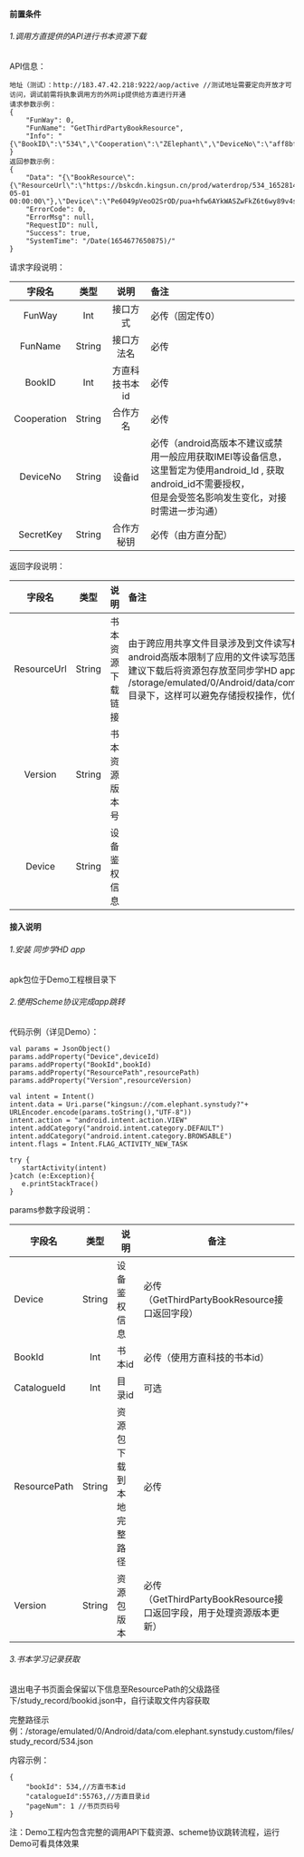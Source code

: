 #### 前置条件

###### 1.调用方直提供的API进行书本资源下载

API信息：

```
地址（测试）：http://183.47.42.218:9222/aop/active //测试地址需要定向开放才可访问，调试前需将执象调用方的外网ip提供给方直进行开通
请求参数示例：
{
    "FunWay": 0,
    "FunName": "GetThirdPartyBookResource",
    "Info": "{\"BookID\":\"534\",\"Cooperation\":\"ZElephant\",\"DeviceNo\":\"aff8bf9551d2d36e\",\"SecretKey\":\"089f79cffa8af74e1966ba2fa34cd370\"}"
}
返回参数示例：
{
    "Data": "{\"BookResource\":{\"ResourceUrl\":\"https://bskcdn.kingsun.cn/prod/waterdrop/534_1652814879223.zip\",\"Version\":\"1.0.2\",\"CreatedAt\":\"2022-05-01 00:00:00\"},\"Device\":\"Pe6049pVeoO2SrOD/pua+hfw6AYkWASZwFkZ6t6wy89v4szsd1h+gbW24Bhg0oyrxuQefTWoT5sYo7cwSO37ew==\"}",
    "ErrorCode": 0,
    "ErrorMsg": null,
    "RequestID": null,
    "Success": true,
    "SystemTime": "/Date(1654677650875)/"
}
```

请求字段说明：

|   字段名    |  类型  |      说明      | 备注                                                         |
| :---------: | :----: | :------------: | :----------------------------------------------------------- |
|   FunWay    |  Int   |    接口方式    | 必传（固定传0）                                              |
|   FunName   | String |   接口方法名   | 必传                                                         |
|   BookID    |  Int   | 方直科技书本id | 必传                                                         |
| Cooperation | String |    合作方名    | 必传                                                         |
|  DeviceNo   | String |     设备id     | 必传（android高版本不建议或禁用一般应用获取IMEI等设备信息，<br/>这里暂定为使用android_Id , 获取android_id不需要授权，<br/>但是会受签名影响发生变化，对接时需进一步沟通） |
|  SecretKey  | String |   合作方秘钥   | 必传（由方直分配）                                           |

返回字段说明：

|   字段名    |  类型  |       说明       | 备注                                                         |
| :---------: | :----: | :--------------: | :----------------------------------------------------------- |
| ResourceUrl | String | 书本资源下载链接 | 由于跨应用共享文件目录涉及到文件读写权限获取的问题，<br/>android高版本限制了应用的文件读写范围，执象的设备是自定制系统，<br/>建议下载后将资源包存放至同步学HD app的外部存储的应用专属空间，即<br/>/storage/emulated/0/Android/data/com.elephant.synstudy.custom/files<br/>目录下，这样可以避免存储授权操作，优化体验 |
|   Version   | String |  书本资源版本号  |                                                              |
|   Device    | String |   设备鉴权信息   |                                                              |

#### 接入说明

###### 1.安装 同步学HD app

apk包位于Demo工程根目录下

###### 2.使用Scheme协议完成app跳转

代码示例（详见Demo）：

```
val params = JsonObject()
params.addProperty("Device",deviceId) 
params.addProperty("BookId",bookId)   
params.addProperty("ResourcePath",resourcePath)
params.addProperty("Version",resourceVersion)

val intent = Intent()
intent.data = Uri.parse("kingsun://com.elephant.synstudy?"+ URLEncoder.encode(params.toString(),"UTF-8"))
intent.action = "android.intent.action.VIEW"
intent.addCategory("android.intent.category.DEFAULT")
intent.addCategory("android.intent.category.BROWSABLE")
intent.flags = Intent.FLAG_ACTIVITY_NEW_TASK

try {
   startActivity(intent)
}catch (e:Exception){
   e.printStackTrace()               
}
```

params参数字段说明：

|字段名|类型|说明|备注|
| --- | :-: | --- | --- |
|Device|String|设备鉴权信息|必传（GetThirdPartyBookResource接口返回字段）|
|BookId|Int|书本id|必传（使用方直科技的书本id）|
|CatalogueId|Int|目录id|可选|
|ResourcePath|String|资源包下载到本地完整路径|必传|
|Version|String|资源包版本|必传（GetThirdPartyBookResource接口返回字段，用于处理资源版本更新）|

###### 3.书本学习记录获取

退出电子书页面会保留以下信息至ResourcePath的父级路径下/study_record/bookid.json中，自行读取文件内容获取

完整路径示例：/storage/emulated/0/Android/data/com.elephant.synstudy.custom/files/study_record/534.json

内容示例：

```
{
    "bookId": 534,//方直书本id
    "catalogueId":55763,//方直目录id
    "pageNum": 1 //书页页码号
}
```



注：Demo工程内包含完整的调用API下载资源、scheme协议跳转流程，运行Demo可看具体效果